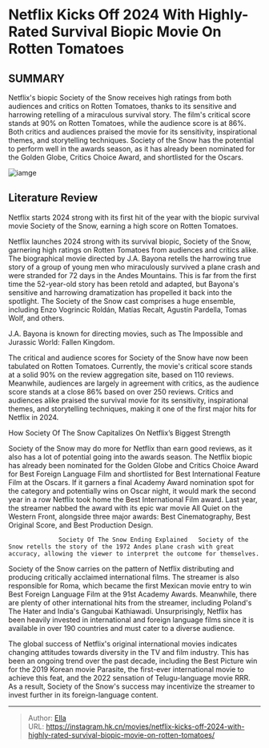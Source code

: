 # Netflix Kicks Off 2024 With Highly-Rated Survival Biopic Movie On Rotten Tomatoes


## SUMMARY 



  Netflix&#39;s biopic Society of the Snow receives high ratings from both audiences and critics on Rotten Tomatoes, thanks to its sensitive and harrowing retelling of a miraculous survival story.   The film&#39;s critical score stands at 90% on Rotten Tomatoes, while the audience score is at 86%. Both critics and audiences praised the movie for its sensitivity, inspirational themes, and storytelling techniques.   Society of the Snow has the potential to perform well in the awards season, as it has already been nominated for the Golden Globe, Critics Choice Award, and shortlisted for the Oscars.  

![iamge](https://static1.srcdn.com/wordpress/wp-content/uploads/2024/01/two-characters-looking-out-in-society-of-the-snow.jpg)

## Literature Review

Netflix starts 2024 strong with its first hit of the year with the biopic survival movie Society of the Snow, earning a high score on Rotten Tomatoes.




Netflix launches 2024 strong with its survival biopic, Society of the Snow, garnering high ratings on Rotten Tomatoes from audiences and critics alike. The biographical movie directed by J.A. Bayona retells the harrowing true story of a group of young men who miraculously survived a plane crash and were stranded for 72 days in the Andes Mountains. This is far from the first time the 52-year-old story has been retold and adapted, but Bayona&#39;s sensitive and harrowing dramatization has propelled it back into the spotlight. The Society of the Snow cast comprises a huge ensemble, including Enzo Vogrincic Roldán, Matías Recalt, Agustín Pardella, Tomas Wolf, and others.






J.A. Bayona is known for directing movies, such as The Impossible and Jurassic World: Fallen Kingdom.




The critical and audience scores for Society of the Snow have now been tabulated on Rotten Tomatoes. Currently, the movie&#39;s critical score stands at a solid 90% on the review aggregation site, based on 110 reviews. Meanwhile, audiences are largely in agreement with critics, as the audience score stands at a close 86% based on over 250 reviews. Critics and audiences alike praised the survival movie for its sensitivity, inspirational themes, and storytelling techniques, making it one of the first major hits for Netflix in 2024.


 How Society Of The Snow Capitalizes On Netflix’s Biggest Strength 
          




Society of the Snow may do more for Netflix than earn good reviews, as it also has a lot of potential going into the awards season. The Netflix biopic has already been nominated for the Golden Globe and Critics Choice Award for Best Foreign Language Film and shortlisted for Best International Feature Film at the Oscars. If it garners a final Academy Award nomination spot for the category and potentially wins on Oscar night, it would mark the second year in a row Netflix took home the Best International Film award. Last year, the streamer nabbed the award with its epic war movie All Quiet on the Western Front, alongside three major awards: Best Cinematography, Best Original Score, and Best Production Design​​​​​​.

                  Society Of The Snow Ending Explained   Society of the Snow retells the story of the 1972 Andes plane crash with great accuracy, allowing the viewer to interpret the outcome for themselves.   

Society of the Snow carries on the pattern of Netflix distributing and producing critically acclaimed international films. The streamer is also responsible for Roma, which became the first Mexican movie entry to win Best Foreign Language Film at the 91st Academy Awards. Meanwhile, there are plenty of other international hits from the streamer, including Poland&#39;s The Hater and India&#39;s Gangubai Kathiawadi. Unsurprisingly, Netflix has been heavily invested in international and foreign language films since it is available in over 190 countries and must cater to a diverse audience.




The global success of Netflix&#39;s original international movies indicates changing attitudes towards diversity in the TV and film industry. This has been an ongoing trend over the past decade, including the Best Picture win for the 2019 Korean movie Parasite, the first-ever international movie to achieve this feat, and the 2022 sensation of Telugu-language movie RRR. As a result, Society of the Snow&#39;s success may incentivize the streamer to invest further in its foreign-language content.



---

> Author: [Ella](https://instagram.hk.cn/)  
> URL: https://instagram.hk.cn/movies/netflix-kicks-off-2024-with-highly-rated-survival-biopic-movie-on-rotten-tomatoes/  

